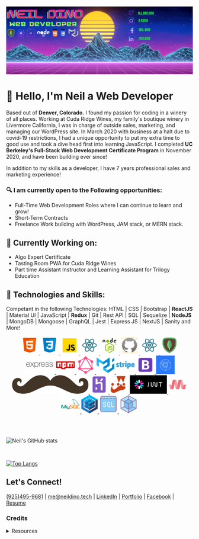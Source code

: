 ![Banner Image](./images/banner.png)

# &#128075; Hello, I'm Neil a Web Developer

Based out of  **Denver, Colorado.**  I found my passion for coding in a winery of all places.  Working at Cuda Ridge Wines, my family's boutique winery in Livermore California, I was in charge of outside sales, marketing, and managing our WordPress site.  In March 2020 with business at a halt due to covid-19 restrictions, I had a unique opportunity to put my extra time to good use and took a dive head first into learning JavaScript.  I completed **UC Berkeley's Full-Stack Web Development Certificate Program** in November 2020, and have been building ever since! 

In addition to my skills as a developer, I have 7 years professional sales and marketing experience!


### &#128269; I am currently open to the Following opportunities:
* Full-Time Web Development Roles where I can continue to learn and grow!
* Short-Term Contracts
* Freelance Work building with WordPress, JAM stack, or MERN stack.

## &#128296; Currently Working on: 

* Algo Expert Certificate
* Tasting Room PWA for Cuda Ridge Wines
* Part time Assistant Instructor and Learning Assistant for Trilogy Education

## &#129302; Technologies and Skills:
Competant in the following Technologies:
HTML | CSS | Bootstrap | **ReactJS** | Material UI | JavaScript | **Redux** | Git | Rest API | SQL | Sequelize | **NodeJS** | MongoDB | Mongoose | GraphQL | Jest | Express JS | NextJS | Sanity and More!
<br/>
<p align="center">
    <a href="https://neildino.tech">
        <img height="50rem" src="./images/logos/html.png">
        <img height="50rem" src="./images/logos/css.png">
        <img height="50rem" src="./images/logos/javascript.png">
        <img height="50rem" src="./images/logos/react.png">
        <img height="50rem" src="./images/logos/node.png">
        <img height="50rem" src="./images/logos/github.png">
        <img height="50rem" src="./images/logos/react.png">
        <img height="50rem" src="./images/logos/mongo.png">
        <img height="50rem" src="./images/logos/express.png">
        <img height="50rem" src="./images/logos/npm.png">
        <img height="50rem" src="./images/logos/graphql.png">
        <img height="50rem" src="./images/logos/materialui.png">
        <img height="50rem" src="./images/logos/stripe.png">
        <img height="50rem" src="./images/logos/bootstrap.png">
        <img height="50rem" src="./images/logos/devtools.jpg">
        <img height="50rem" src="./images/logos/handlebars.png">
        <img height="50rem" src="./images/logos/heroku.png">
        <img height="50rem" src="./images/logos/jest.png">
        <img height="50rem" src="./images/logos/jwt.png">
        <img height="50rem" src="./images/logos/materialize.png">
        <img height="50rem" src="./images/logos/mysql.png">
        <img height="50rem" src="./images/logos/sequelize.png">
        <img height="50rem" src="./images/logos/sql.png">
        <img height="50rem" src="./images/logos/webpack.png">
    </a>
</p>

<br/>
<br/>

![Neil's GitHub stats](https://github-readme-stats.vercel.app/api?username=NGDino&count_private=truehow_icons=true&theme=merko)



<br/>

[![Top Langs](https://github-readme-stats.vercel.app/api/top-langs/?username=NGDino&layout=compact&theme=merko&langs_count=4)](https://github.com/anuraghazra/github-readme-stats)

## Let's Connect!

[(925)495-9681](tel:9254959681)  |  [me@neildino.tech](mailto:me@neildino.tech)  |  [LinkedIn](https://www.linkedin.com/in/neildino/)  |  [Portfolio](https://www.neildino.tech/)  |  [Facebook](facebook.com/neil.dino1868)  |  [Resume](https://docs.google.com/document/d/15vCmW8mtLzy92TKR-Fp4n7uym1zww7OX/edit?usp=sharing&ouid=110323968023681263262&rtpof=true&sd=true)


### Credits 
<details>
  <summary>Resources</summary>

* Logos - Icon8.com & iconscout.com & pngitem.com

* GitHub Stats https://github.com/anuraghazra/github-readme-stats

</details>
